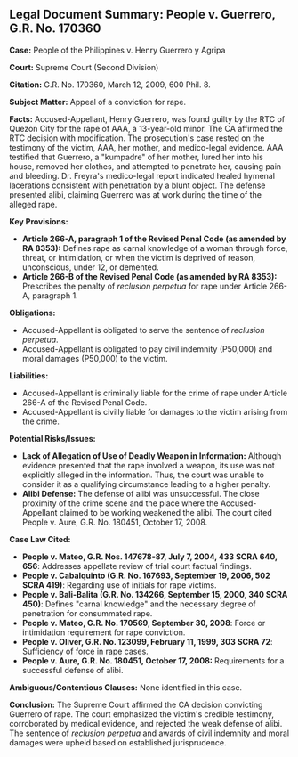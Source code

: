 ## Legal Document Summary: People v. Guerrero, G.R. No. 170360

**Case:** People of the Philippines v. Henry Guerrero y Agripa

**Court:** Supreme Court (Second Division)

**Citation:** G.R. No. 170360, March 12, 2009, 600 Phil. 8.

**Subject Matter:** Appeal of a conviction for rape.

**Facts:** Accused-Appellant, Henry Guerrero, was found guilty by the RTC of Quezon City for the rape of AAA, a 13-year-old minor. The CA affirmed the RTC decision with modification. The prosecution's case rested on the testimony of the victim, AAA, her mother, and medico-legal evidence. AAA testified that Guerrero, a "kumpadre" of her mother, lured her into his house, removed her clothes, and attempted to penetrate her, causing pain and bleeding. Dr. Freyra's medico-legal report indicated healed hymenal lacerations consistent with penetration by a blunt object. The defense presented alibi, claiming Guerrero was at work during the time of the alleged rape.

**Key Provisions:**

*   **Article 266-A, paragraph 1 of the Revised Penal Code (as amended by RA 8353):** Defines rape as carnal knowledge of a woman through force, threat, or intimidation, or when the victim is deprived of reason, unconscious, under 12, or demented.
*   **Article 266-B of the Revised Penal Code (as amended by RA 8353):** Prescribes the penalty of *reclusion perpetua* for rape under Article 266-A, paragraph 1.

**Obligations:**

*   Accused-Appellant is obligated to serve the sentence of *reclusion perpetua*.
*   Accused-Appellant is obligated to pay civil indemnity (P50,000) and moral damages (P50,000) to the victim.

**Liabilities:**

*   Accused-Appellant is criminally liable for the crime of rape under Article 266-A of the Revised Penal Code.
*   Accused-Appellant is civilly liable for damages to the victim arising from the crime.

**Potential Risks/Issues:**

*   **Lack of Allegation of Use of Deadly Weapon in Information:** Although evidence presented that the rape involved a weapon, its use was not explicitly alleged in the information. Thus, the court was unable to consider it as a qualifying circumstance leading to a higher penalty.
*   **Alibi Defense:** The defense of alibi was unsuccessful. The close proximity of the crime scene and the place where the Accused-Appellant claimed to be working weakened the alibi.  The court cited People v. Aure, G.R. No. 180451, October 17, 2008.

**Case Law Cited:**

*   **People v. Mateo, G.R. Nos. 147678-87, July 7, 2004, 433 SCRA 640, 656**: Addresses appellate review of trial court factual findings.
*   **People v. Cabalquinto (G.R. No. 167693, September 19, 2006, 502 SCRA 419)**: Regarding use of initials for rape victims.
*   **People v. Bali-Balita (G.R. No. 134266, September 15, 2000, 340 SCRA 450)**: Defines "carnal knowledge" and the necessary degree of penetration for consummated rape.
*   **People v. Mateo, G.R. No. 170569, September 30, 2008**: Force or intimidation requirement for rape conviction.
*   **People v. Oliver, G.R. No. 123099, February 11, 1999, 303 SCRA 72**: Sufficiency of force in rape cases.
*   **People v. Aure, G.R. No. 180451, October 17, 2008:**  Requirements for a successful defense of alibi.

**Ambiguous/Contentious Clauses:**  None identified in this case.

**Conclusion:** The Supreme Court affirmed the CA decision convicting Guerrero of rape. The court emphasized the victim's credible testimony, corroborated by medical evidence, and rejected the weak defense of alibi. The sentence of *reclusion perpetua* and awards of civil indemnity and moral damages were upheld based on established jurisprudence.
